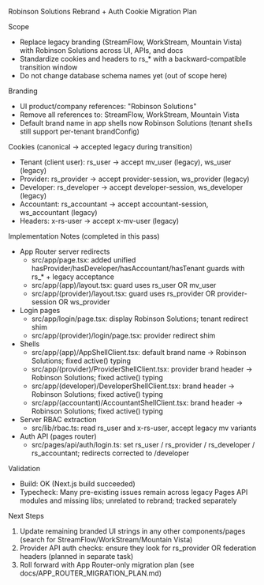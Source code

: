 Robinson Solutions Rebrand + Auth Cookie Migration Plan

Scope
- Replace legacy branding (StreamFlow, WorkStream, Mountain Vista) with Robinson Solutions across UI, APIs, and docs
- Standardize cookies and headers to rs_* with a backward-compatible transition window
- Do not change database schema names yet (out of scope here)

Branding
- UI product/company references: "Robinson Solutions"
- Remove all references to: StreamFlow, WorkStream, Mountain Vista
- Default brand name in app shells now Robinson Solutions (tenant shells still support per-tenant brandConfig)

Cookies (canonical → accepted legacy during transition)
- Tenant (client user): rs_user → accept mv_user (legacy), ws_user (legacy)
- Provider: rs_provider → accept provider-session, ws_provider (legacy)
- Developer: rs_developer → accept developer-session, ws_developer (legacy)
- Accountant: rs_accountant → accept accountant-session, ws_accountant (legacy)
- Headers: x-rs-user → accept x-mv-user (legacy)

Implementation Notes (completed in this pass)
- App Router server redirects
  - src/app/page.tsx: added unified hasProvider/hasDeveloper/hasAccountant/hasTenant guards with rs_* + legacy acceptance
  - src/app/(app)/layout.tsx: guard uses rs_user OR mv_user
  - src/app/(provider)/layout.tsx: guard uses rs_provider OR provider-session OR ws_provider
- Login pages
  - src/app/login/page.tsx: display Robinson Solutions; tenant redirect shim
  - src/app/(provider)/login/page.tsx: provider redirect shim
- Shells
  - src/app/(app)/AppShellClient.tsx: default brand name → Robinson Solutions; fixed active() typing
  - src/app/(provider)/ProviderShellClient.tsx: provider brand header → Robinson Solutions; fixed active() typing
  - src/app/(developer)/DeveloperShellClient.tsx: brand header → Robinson Solutions; fixed active() typing
  - src/app/(accountant)/AccountantShellClient.tsx: brand header → Robinson Solutions; fixed active() typing
- Server RBAC extraction
  - src/lib/rbac.ts: read rs_user and x-rs-user, accept legacy mv variants
- Auth API (pages router)
  - src/pages/api/auth/login.ts: set rs_user / rs_provider / rs_developer / rs_accountant; redirects corrected to /developer

Validation
- Build: OK (Next.js build succeeded)
- Typecheck: Many pre-existing issues remain across legacy Pages API modules and missing libs; unrelated to rebrand; tracked separately

Next Steps
1) Update remaining branded UI strings in any other components/pages (search for StreamFlow/WorkStream/Mountain Vista)
2) Provider API auth checks: ensure they look for rs_provider OR federation headers (planned in separate task)
3) Roll forward with App Router-only migration plan (see docs/APP_ROUTER_MIGRATION_PLAN.md)

